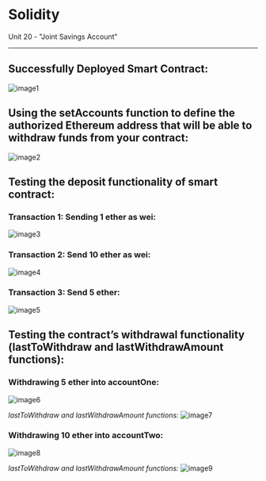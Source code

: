# Solidity
Unit 20 - "Joint Savings Account"

---
## Successfully Deployed Smart Contract:

![image1](Execution_Results/deployed.png)

## Using the setAccounts function to define the authorized Ethereum address that will be able to withdraw funds from your contract:

![image2](Execution_Results/step1.png)

## Testing the deposit functionality of smart contract:
 
  ### Transaction 1: Sending 1 ether as wei:
  ![image3](Execution_Results/deposit1.png)
  
  ### Transaction 2: Send 10 ether as wei:
  ![image4](Execution_Results/deposit10.png)
  
  ### Transaction 3: Send 5 ether:
  ![image5](Execution_Results/deposit5.png)
  
  
## Testing the contract’s withdrawal functionality (lastToWithdraw and lastWithdrawAmount functions):
  
  ### Withdrawing 5 ether into accountOne:
  ![image6](Execution_Results/WD5AC1.png)
  
   *lastToWithdraw and lastWithdrawAmount functions:*
   ![image7](Execution_Results/withdraw5ac1.png)
  
  
  ### Withdrawing 10 ether into accountTwo:
   ![image8](Execution_Results/WD10AC2.png)
   
   *lastToWithdraw and lastWithdrawAmount functions:*
   ![image9](Execution_Results/withdraw10ac2.png)

